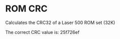 ROM CRC
=======

Calculates the CRC32 of a Laser 500 ROM set (32K)

The correct CRC value is: 25f726ef

